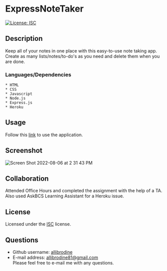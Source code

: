 # ExpressNoteTaker

[![License: ISC](https://img.shields.io/badge/License-ISC-blue.svg)](https://opensource.org/licenses/ISC)

## Description

Keep all of your notes in one place with this easy-to-use note taking app. Create as many lists/notes/to-do's as you need and delete them when you are done.

### Languages/Dependencies

    * HTML
    * CSS
    * Javascript
    * Node.js
    * Express.js
    * Heroku

## Usage

Follow this <a href="https://alli-expressnotetaker.herokuapp.com/">link</a> to use the application.

## Screenshot

![Screen Shot 2022-08-06 at 2 31 43 PM](https://user-images.githubusercontent.com/105396175/183263608-c80f4130-39a3-4b56-88cb-16f79cf27434.png)

## Collaboration

Attended Office Hours and completed the assignment with the help of a TA. Also used AskBCS Learning Assistant for a Heroku issue.

## License 

 Licensed under the <a href='https://opensource.org/licenses/ISC'>ISC</a> license.

## Questions

* Github username: <a href='https://github.com/allibrodine'>allibrodine</a>
* E-mail address: allibrodine81@gmail.com </br>
Please feel free to e-mail me with any questions.